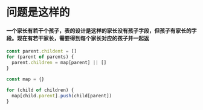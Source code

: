 # 问题是这样的

#### 一个家长有若干个孩子，表的设计是这样的家长没有孩子字段，但孩子有家长的字段。现在有若干家长，需要得到每个家长对应的孩子并一起返

```javascript
const parent.childent = []
for (parent of parents) {
  parent.children = map[parent] || []
}

const map = {}

for (child of children) {
  map[child.parent].push(child[parent])
}
```
